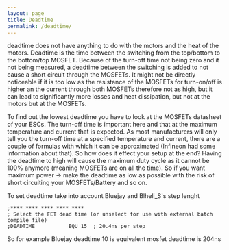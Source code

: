 ```yaml
---
layout: page
title: Deadtime
permalink: /deadtime/
---
```


deadtime does not have anything to do with the motors and the heat of the motors. Deadtime is the time between the switching from the top/bottom to the bottom/top MOSFET. Because of the turn-off time not being zero and it not being measured, a deadtime between the switching is added to not cause a short circuit through the MOSFETs. It might not be directly noticeable if it is too low as the resistance of the MOSFETs for turn-on/off is higher an the current through both MOSFETs therefore not as high, but it can lead to significantly more losses and heat dissipation, but not at the motors but at the MOSFETs.

To find out the lowest deadtime you have to look at the MOSFETs datasheet of your ESCs. The turn-off time is important here and that at the maximum temperature and current that is expected. As most manufacturers will only tell you the turn-off time at a specified temperature and current, there are a couple of formulas with which it can be approximated (Infineon had some information about that). So how does it effect your setup at the end? Having the deadtime to high will cause the maximum duty cycle as it cannot be 100% anymore (meaning MOSFETs are on all the time). So if you want maximum power -> make the deadtime as low as possible with the risk of short circuiting your MOSFETs/Battery and so on.

To set deadtime take into account Bluejay and Blheli_S's step lenght
```
;**** **** **** **** ****
; Select the FET dead time (or unselect for use with external batch compile file)
;DEADTIME			EQU	15	; 20.4ns per step
```

So for example Bluejay deadtime 10 is equivalent mosfet deadtime is 204ns
